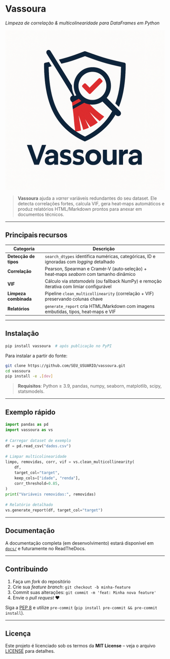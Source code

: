 # Vassoura

*Limpeza de correlação & multicolinearidade para DataFrames em Python*

![logo](imgs/social_preview_github.png)

> **Vassoura** ajuda a *varrer* variáveis redundantes do seu dataset. Ele
> detecta correlações fortes, calcula VIF, gera heat‑maps automáticos e
> produz relatórios HTML/Markdown prontos para anexar em documentos
> técnicos.

---

## Principais recursos

| Categoria             | Descrição                                                                                 |
| --------------------- | ----------------------------------------------------------------------------------------- |
| **Detecção de tipos** | `search_dtypes` identifica numéricas, categóricas, ID e ignoradas com *logging* detalhado |
| **Correlação**        | Pearson, Spearman e Cramér‑V (auto‑seleção) + heat‑maps *seaborn* com tamanho dinâmico    |
| **VIF**               | Cálculo via *statsmodels* (ou fallback NumPy) e remoção iterativa com limiar configurável |
| **Limpeza combinada** | Pipeline `clean_multicollinearity` (correlação + VIF) preservando colunas chave           |
| **Relatórios**        | `generate_report` cria HTML/Markdown com imagens embutidas, tipos, heat‑maps e VIF        |

---

## Instalação

```bash
pip install vassoura  # após publicação no PyPI
```

Para instalar a partir do fonte:

```bash
git clone https://github.com/SEU_USUARIO/vassoura.git
cd vassoura
pip install -e .[dev]
```

> **Requisitos**: Python ≥ 3.9, pandas, numpy, seaborn, matplotlib,
> scipy, statsmodels.

---

## Exemplo rápido

```python
import pandas as pd
import vassoura as vs

# Carregar dataset de exemplo
df = pd.read_csv("dados.csv")

# Limpar multicolinearidade
limpo, removidas, corr, vif = vs.clean_multicollinearity(
    df,
    target_col="target",
    keep_cols=["idade", "renda"],
    corr_threshold=0.85,
)
print("Variáveis removidas:", removidas)

# Relatório detalhado
vs.generate_report(df, target_col="target")
```

---

## Documentação

A documentação completa (em desenvolvimento) estará disponível em
[`docs/`](docs/) e futuramente no ReadTheDocs.

---

## Contribuindo

1. Faça um *fork* do repositório
2. Crie sua *feature branch*: `git checkout -b minha-feature`
3. Commit suas alterações: `git commit -m 'feat: Minha nova feature'`
4. Envie o *pull request* ❤️

Siga a [PEP 8](https://peps.python.org/pep-0008/) e utilize `pre-commit`
(`pip install pre-commit && pre-commit install`).

---

## Licença

Este projeto é licenciado sob os termos da **MIT License** – veja o
arquivo [LICENSE](LICENSE) para detalhes.